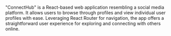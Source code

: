 "ConnectHub" is a React-based web application resembling a social media platform. It allows users to browse through profiles and view individual user profiles with ease. Leveraging React Router for navigation, the app offers a straightforward user experience for exploring and connecting with others online.
